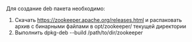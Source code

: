 Для создание deb пакета необходимо:

1. Скачать https://zookeeper.apache.org/releases.html и распаковать архив с бинарными файлами в opt/zookeeper/ текущей директории
2. Выполнить dpkg-deb --build /path/to/dir/zookeeper
